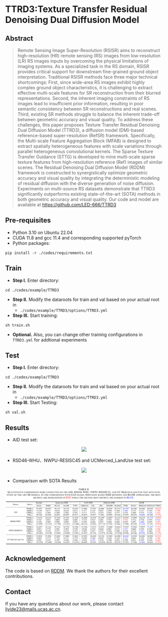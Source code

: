 # TTRD3:Texture Transfer Residual Denoising Dual Diffusion Model 

## Abstract
> Remote Sensing Image Super-Resolution (RSISR) aims to reconstruct high-resolution (HR) remote sensing (RS) images from low-resolution (LR) RS images inputs by overcoming the physical limitations of imaging systems. As a specialized task in the RS domain, RSISR provides critical support for downstream fine-grained ground object interpretation. Traditional RSISR methods face three major technical shortcomings: First, since wide-area RS images exhibit highly complex ground object characteristics, it is challenging to extract effective multi-scale features for SR reconstruction from their blurred representations. Second, the inherent imaging constraints of RS images lead to insufficient prior information, resulting in poor semantic consistency between SR reconstructions and real scenes. Third, existing SR methods struggle to balance the inherent trade-off between geometric accuracy and visual quality. To address these challenges, this paper proposes Texture Transfer Residual Denoising Dual Diffusion Model (TTRD3), a diffusion model (DM)-based reference-based super-resolution (RefSR) framework. Specifically, the Multi-scale Feature Aggregation Block (MFAB) is designed to extract spatially heterogeneous features with scale variations through parallel heterogeneous convolutional kernels. The Sparse Texture Transfer Guidance (STTG) is developed to mine multi-scale sparse texture features from high-resolution reference (Ref) images of similar scenes. The Residual Denoising Dual Diffusion Model (RDDM) framework is constructed to synergistically optimize geometric accuracy and visual quality by integrating the deterministic modeling of residual diffusion with the diverse generation of noise diffusion. Experiments on multi-source RS datasets demonstrate that TTRD3 significantly outperforms existing state-of-the-art (SOTA) methods in both geometric accuracy and visual quality. Our code and model are available at https://github.com/LED-666/TTRD3
## Pre-requisites
- Python 3.10 on Ubuntu 22.04
- CUDA 11.8 and gcc 11.4 and corresponding supported pyTorch
- Python packages:
```
pip install -r ./codes/requirements.txt
```

## Train
- **Step I.** Enter directory:
```
cd ./codes/example/TTRD3
```
- **Step II.** Modify the dataroots for train and val based on your actual root in
  - `./codes/example/TTRD3/options/TTRD3.yml`
- **Step III.** Start training:
```
sh train.sh
```
- **Optional.** Also, you can change other training configurations in `TTRD3.yml` for addtional experiments

## Test
- **Step I.** Enter directory:
```
cd ./codes/example/TTRD3
```
- **Step II.** Modify the dataroots for train and val based on your actual root in
  - `./codes/example/TTRD3/options/TTRD3.yml`
- **Step III.** Start Testing:
```
sh val.sh
```

## Results
- AID test set:
<p align="center">
  <img src="figures/AID.png">

- RSD46-WHU、NWPU-RESISC45 and UCMerced_LandUse test set:
<p align="center">
  <img src="figures/Other_dataset.png">

- Comparison with SOTA Results
<p align="center">
  <img src="figures/Results.png">


## Acknowledgement
The code is based on [RDDM](https://github.com/nachifur/RDDM). We thank the authors for their excellent contributions.


## Contact
If you have any questions about our work, please contact [liyide23@mails.ucas.ac.cn](liyide23@mails.ucas.ac.cn).

